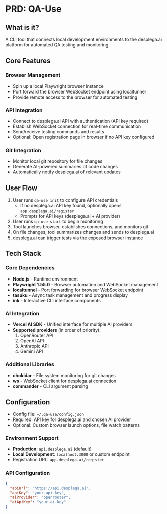 # PRD: QA-Use

## What is it?
A CLI tool that connects local development environments to the desplega.ai platform for automated QA testing and monitoring.

## Core Features

### Browser Management
- Spin up a local Playwright browser instance
- Port forward the browser WebSocket endpoint using localtunnel
- Provide remote access to the browser for automated testing

### API Integration
- Connect to desplega.ai API with authentication (API key required)
- Establish WebSocket connection for real-time communication
- Send/receive testing commands and results
- Optional: Open registration page in browser if no API key configured

### Git Integration
- Monitor local git repository for file changes
- Generate AI-powered summaries of code changes
- Automatically notify desplega.ai of relevant updates

## User Flow
1. User runs `qa-use init` to configure API credentials
   - If no desplega.ai API key found, optionally opens `app.desplega.ai/register`
   - Prompts for API keys (desplega.ai + AI provider)
2. User runs `qa-use start` to begin monitoring
3. Tool launches browser, establishes connections, and monitors git
4. On file changes, tool summarizes changes and sends to desplega.ai
5. desplega.ai can trigger tests via the exposed browser instance

## Tech Stack

### Core Dependencies
- **Node.js** - Runtime environment
- **Playwright 1.55.0** - Browser automation and WebSocket management
- **localtunnel** - Port forwarding for browser WebSocket endpoint
- **tasuku** - Async task management and progress display
- **ink** - Interactive CLI interface components

### AI Integration
- **Vercel AI SDK** - Unified interface for multiple AI providers
- **Supported providers** (in order of priority):
  1. OpenRouter API
  2. OpenAI API
  3. Anthropic API
  4. Gemini API

### Additional Libraries
- **chokidar** - File system monitoring for git changes
- **ws** - WebSocket client for desplega.ai connection
- **commander** - CLI argument parsing

## Configuration
- Config file: `~/.qa-use/config.json`
- Required: API key for desplega.ai and chosen AI provider
- Optional: Custom browser launch options, file watch patterns

### Environment Support
- **Production**: `api.desplega.ai` (default)
- **Local Development**: `localhost:3000` or custom endpoint
- Registration URL: `app.desplega.ai/register`

### API Configuration
```json
{
  "apiUrl": "https://api.desplega.ai",
  "apiKey": "your-api-key",
  "aiProvider": "openrouter",
  "aiApiKey": "your-ai-key"
}
```
